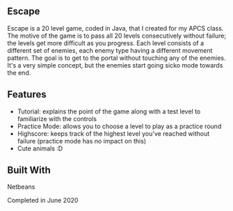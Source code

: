 <h2>Escape</h2>
<p>
  Escape is a 20 level game, coded in Java, that I created for my APCS class. The motive of the game is to pass all 20 levels consecutively without failure; 
  the levels get more difficult as you progress. Each level consists of a different set of enemies, each enemy type having a different movement pattern. The goal 
  is to get to the portal without touching any of the enemies. It's a very simple concept, but the enemies start going sicko mode towards the end.
</p>

<h2>Features</h2>
<ul>
  <li>Tutorial: explains the point of the game along with a test level to familiarize with the controls</li>
  <li>Practice Mode: allows you to choose a level to play as a practice round</li>
  <li>Highscore: keeps track of the highest level you've reached without failure (practice mode has no impact on this)</li>
  <li>Cute animals :D</li>
</ul>

<h2>Built With</h2>
<p>Netbeans</p>

<p>Completed in June 2020<p>
